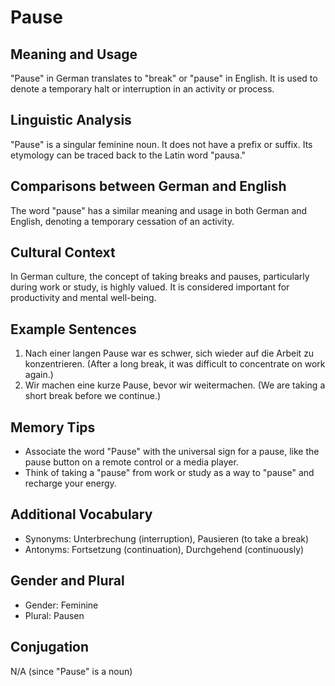 # Pause
## Meaning and Usage
"Pause" in German translates to "break" or "pause" in English. It is used to denote a temporary halt or interruption in an activity or process.

## Linguistic Analysis
"Pause" is a singular feminine noun. It does not have a prefix or suffix. Its etymology can be traced back to the Latin word "pausa."

## Comparisons between German and English
The word "pause" has a similar meaning and usage in both German and English, denoting a temporary cessation of an activity.

## Cultural Context
In German culture, the concept of taking breaks and pauses, particularly during work or study, is highly valued. It is considered important for productivity and mental well-being.

## Example Sentences
1. Nach einer langen Pause war es schwer, sich wieder auf die Arbeit zu konzentrieren. (After a long break, it was difficult to concentrate on work again.)
2. Wir machen eine kurze Pause, bevor wir weitermachen. (We are taking a short break before we continue.)

## Memory Tips
* Associate the word "Pause" with the universal sign for a pause, like the pause button on a remote control or a media player.
* Think of taking a "pause" from work or study as a way to "pause" and recharge your energy.

## Additional Vocabulary
- Synonyms: Unterbrechung (interruption), Pausieren (to take a break)
- Antonyms: Fortsetzung (continuation), Durchgehend (continuously)

## Gender and Plural
- Gender: Feminine
- Plural: Pausen

## Conjugation
N/A (since "Pause" is a noun)